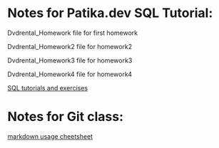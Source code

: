 # Notes for Patika.dev SQL Tutorial:

Dvdrental_Homework file for first homework

Dvdrental_Homework2 file for  homework2

Dvdrental_Homework3 file for homework3

Dvdrental_Homework4 file for homework4

[SQL tutorials and exercises](https://www.w3schools.com/sql/default.asp)




# Notes for Git class:

[markdown usage cheetsheet](https://commonmark.org/help/)
